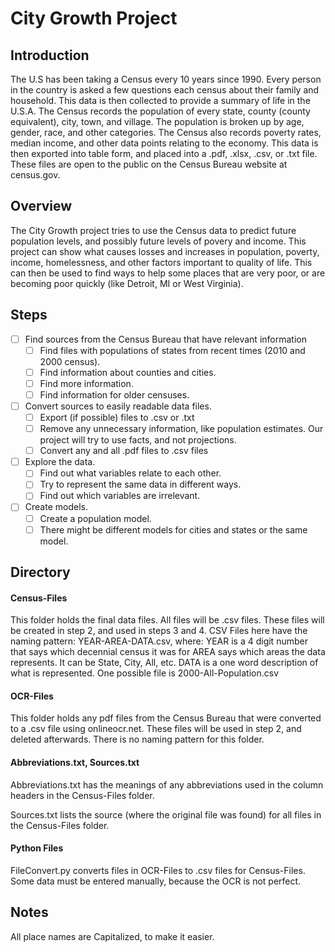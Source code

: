 # City Growth Project
## Introduction
The U.S has been taking a Census every 10 years since 1990. 
Every person in the country is asked a few questions each
census about their family and household. This data is then
collected to provide a summary of life in the U.S.A. The 
Census records the population of every state, county
(county equivalent), city, town, and village. The population
is broken up by age, gender, race, and other categories. 
The Census also records poverty rates, median income, and
other data points relating to the economy. This data is 
then exported into table form, and placed into a .pdf, .xlsx,
.csv, or .txt file. These files are open to the public
on the Census Bureau website at census.gov. 

## Overview
The City Growth project tries to use the Census data to
predict future population levels, and possibly future levels
of povery and income. This project can show what causes 
losses and increases in population, poverty, income, homelessness,
and other factors important to quality of life. This can
then be used to find ways to help some places that are
very poor, or are becoming poor quickly (like Detroit, MI or 
West Virginia). 

## Steps
 - [ ] Find sources from the Census Bureau that have relevant information
   - [ ] Find files with populations of states from recent times 
(2010 and 2000 census).
   - [ ] Find information about counties and cities. 
   - [ ] Find more information. 
   - [ ] Find information for older censuses. 
 - [ ] Convert sources to easily readable data files. 
   - [ ] Export (if possible) files to .csv or .txt
   - [ ] Remove any unnecessary information, like population estimates. 
Our project will try to use facts, and not projections. 
   - [ ] Convert any and all .pdf files to .csv files
 - [ ] Explore the data. 
   - [ ] Find out what variables relate to each other. 
   - [ ] Try to represent the same data in different ways. 
   - [ ] Find out which variables are irrelevant. 
 - [ ] Create models. 
   - [ ] Create a population model.
   - [ ] There might be different models for cities and states
or the same model. 

## Directory
#### Census-Files
This folder holds the final data files. All files will be .csv
files. These files will be created in step 2, and used in steps 
3 and 4. CSV Files here have the naming pattern:
YEAR-AREA-DATA.csv, where:
YEAR is a 4 digit number that says which decennial census it was for
AREA says which areas the data represents. It can be State, City, All, etc.
DATA is a one word description of what is represented.
One possible file is 2000-All-Population.csv

#### OCR-Files
This folder holds any pdf files from the Census Bureau
that were converted to a .csv file using onlineocr.net. 
These files will be used in step 2, and deleted afterwards. 
There is no naming pattern for this folder. 

#### Abbreviations.txt, Sources.txt
Abbreviations.txt has the meanings of any abbreviations
used in the column headers in the Census-Files folder. 

Sources.txt lists the source (where the original file was found)
for all files in the Census-Files folder. 

#### Python Files
FileConvert.py converts files in OCR-Files to .csv files for
Census-Files. Some data must be entered manually, because
the OCR is not perfect. 

## Notes
All place names are Capitalized, to make it easier. 